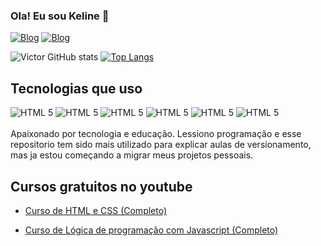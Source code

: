 ### Ola! Eu sou Keline 🤚
 

[![Blog](https://img.shields.io/badge/LinkedIn-0077B5?style=for-the-badge&logo=linkedin&logoColor=white)](https://www.linkedin.com/in/keline-santana-pcd-45631021/)
[![Blog](https://img.shields.io/badge/Instagram-E4405F?style=for-the-badge&logo=instagram&logoColor=white)](https://instagram.com/vitechdev)
 
![Victor GitHub stats](https://github-readme-stats.vercel.app/api?username=victorhsouza&show_icons=true&theme=dracula)
[![Top Langs](https://github-readme-stats.vercel.app/api/top-langs/?username=victorhsouza)](https://github.com/anuraghazra/github-readme-stats)
 
## Tecnologias que uso
 
<div>
<img alt="HTML 5" src="https://img.shields.io/badge/HTML5-E34F26?style=for-the-badge&logo=html5&logoColor=white"/>
<img alt="HTML 5" src="https://img.shields.io/badge/CSS3-1572B6?style=for-the-badge&logo=css3&logoColor=white"/>
<img alt="HTML 5" src="https://img.shields.io/badge/JavaScript-F7DF1E?style=for-the-badge&logo=javascript&logoColor=black"/>
<img alt="HTML 5" src="https://img.shields.io/badge/Node.js-43853D?style=for-the-badge&logo=node.js&logoColor=white"/>
<img alt="HTML 5" src="https://img.shields.io/badge/Java-ED8B00?style=for-the-badge&logo=openjdk&logoColor=white"/>
<img alt="HTML 5" src="https://img.shields.io/badge/PHP-777BB4?style=for-the-badge&logo=php&logoColor=white"/>
 
</div>
<br>
Apaixonado por tecnologia e educação. Lessiono programação e esse repositorio tem sido mais utilizado para explicar aulas de versionamento, mas ja estou começando a migrar meus projetos pessoais.
 
## Cursos gratuitos no youtube
- [Curso de HTML e CSS (Completo) ](https://youtube.com/playlist?list=PLGVWRac7__cmK5QQneX7VqwGafBpU6MqH)
 
- [Curso de Lógica de programação com Javascript (Completo)](https://youtube.com/playlist?list=PLGVWRac7__cltqD_Wy4rpH65ho9G1XPcp)

